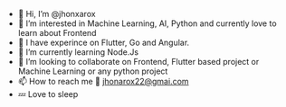 - 👋 Hi, I’m @jhonxarox
- 👀 I’m interested in Machine Learning, AI, Python and currently love to learn about Frontend
- 🎒 I have experince on Flutter, Go and Angular.
- 🌱 I’m currently learning Node.Js
- 💞️ I’m looking to collaborate on Frontend, Flutter based project or Machine Learning or any python project
- 📫 How to reach me 📧 jhonarox22@gmai.com
- 💤 Love to sleep

<!---
jhonxarox/jhonxarox is a ✨ special ✨ repository because its `README.md` (this file) appears on your GitHub profile.
You can click the Preview link to take a look at your changes.
--->
